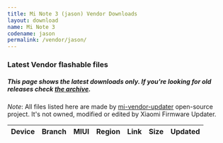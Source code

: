 ```yaml
---
title: Mi Note 3 (jason) Vendor Downloads
layout: download
name: Mi Note 3
codename: jason
permalink: /vendor/jason/
---
```


### Latest Vendor flashable files
##### This page shows the latest downloads only. If you're looking for old releases check [the archive](/archive/vendor/jason/).

*Note*: All files listed here are made by [mi-vendor-updater](https://github.com/TryHardDood/mi-vendor-updater) open-source project. It's not owned, modified or edited by Xiaomi Firmware Updater.

<div class="table-responsive-md" id="table-wrapper">
    <table id="vendor" class="display dt-responsive compact table table-striped table-hover table-sm">
        <thead class="thead-dark">
            <tr>
                <th>Device</th>
                <th>Branch</th>
                <th>MIUI</th>
                <th>Region</th>
                <th>Link</th>
                <th>Size</th>
                <th>Updated</th>
            </tr>
        </thead>
        <script>loadVendorDownloads('jason', 'latest')</script>
    </table>
</div>
